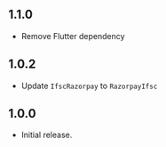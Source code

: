 ## 1.1.0

- Remove Flutter dependency

## 1.0.2

- Update `IfscRazorpay` to `RazorpayIfsc`

## 1.0.0

- Initial release.
